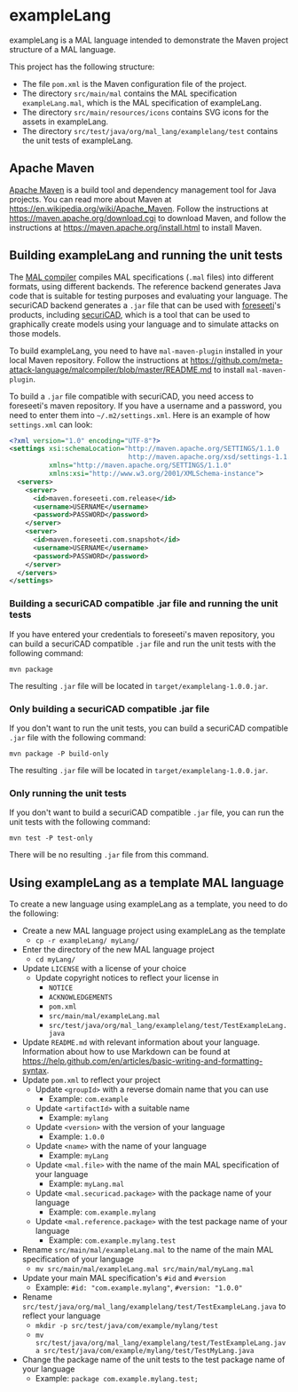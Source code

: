 # exampleLang

exampleLang is a MAL language intended to demonstrate the Maven project structure of a MAL language.

This project has the following structure:

* The file `pom.xml` is the Maven configuration file of the project.
* The directory `src/main/mal` contains the MAL specification `exampleLang.mal`, which is the MAL specification of exampleLang.
* The directory `src/main/resources/icons` contains SVG icons for the assets in exampleLang.
* The directory `src/test/java/org/mal_lang/examplelang/test` contains the unit tests of exampleLang.

## Apache Maven

[Apache Maven](https://maven.apache.org/) is a build tool and dependency management tool for Java projects. You can read more about Maven at <https://en.wikipedia.org/wiki/Apache_Maven>. Follow the instructions at <https://maven.apache.org/download.cgi> to download Maven, and follow the instructions at <https://maven.apache.org/install.html> to install Maven.

## Building exampleLang and running the unit tests

The [MAL compiler](https://github.com/meta-attack-language/malcompiler) compiles MAL specifications (`.mal` files) into different formats, using different backends. The reference backend generates Java code that is suitable for testing purposes and evaluating your language. The securiCAD backend generates a `.jar` file that can be used with [foreseeti](https://www.foreseeti.com/)'s products, including [securiCAD](https://www.foreseeti.com/securicad/), which is a tool that can be used to graphically create models using your language and to simulate attacks on those models.

To build exampleLang, you need to have `mal-maven-plugin` installed in your local Maven repository. Follow the instructions at <https://github.com/meta-attack-language/malcompiler/blob/master/README.md> to install `mal-maven-plugin`.

To build a `.jar` file compatible with securiCAD, you need access to foreseeti's maven repository. If you have a username and a password, you need to enter them into `~/.m2/settings.xml`. Here is an example of how `settings.xml` can look:

```xml
<?xml version="1.0" encoding="UTF-8"?>
<settings xsi:schemaLocation="http://maven.apache.org/SETTINGS/1.1.0
                              http://maven.apache.org/xsd/settings-1.1.0.xsd"
          xmlns="http://maven.apache.org/SETTINGS/1.1.0"
          xmlns:xsi="http://www.w3.org/2001/XMLSchema-instance">
  <servers>
    <server>
      <id>maven.foreseeti.com.release</id>
      <username>USERNAME</username>
      <password>PASSWORD</password>
    </server>
    <server>
      <id>maven.foreseeti.com.snapshot</id>
      <username>USERNAME</username>
      <password>PASSWORD</password>
    </server>
  </servers>
</settings>
```

### Building a securiCAD compatible .jar file and running the unit tests

If you have entered your credentials to foreseeti's maven repository, you can build a securiCAD compatible `.jar` file and run the unit tests with the following command:

```
mvn package
```

The resulting `.jar` file will be located in `target/examplelang-1.0.0.jar`.

### Only building a securiCAD compatible .jar file

If you don't want to run the unit tests, you can build a securiCAD compatible `.jar` file with the following command:

```
mvn package -P build-only
```

The resulting `.jar` file will be located in `target/examplelang-1.0.0.jar`.

### Only running the unit tests

If you don't want to build a securiCAD compatible `.jar` file, you can run the unit tests with the following command:

```
mvn test -P test-only
```

There will be no resulting `.jar` file from this command.

## Using exampleLang as a template MAL language

To create a new language using exampleLang as a template, you need to do the following:

* Create a new MAL language project using exampleLang as the template
  * `cp -r exampleLang/ myLang/`
* Enter the directory of the new MAL language project
  * `cd myLang/`
* Update `LICENSE` with a license of your choice
  * Update copyright notices to reflect your license in
    * `NOTICE`
    * `ACKNOWLEDGEMENTS`
    * `pom.xml`
    * `src/main/mal/exampleLang.mal`
    * `src/test/java/org/mal_lang/examplelang/test/TestExampleLang.java`
* Update `README.md` with relevant information about your language. Information about how to use Markdown can be found at <https://help.github.com/en/articles/basic-writing-and-formatting-syntax>.
* Update `pom.xml` to reflect your project
  * Update `<groupId>` with a reverse domain name that you can use
    * Example: `com.example`
  * Update `<artifactId>` with a suitable name
    * Example: `mylang`
  * Update `<version>` with the version of your language
    * Example: `1.0.0`
  * Update `<name>` with the name of your language
    * Example: `myLang`
  * Update `<mal.file>` with the name of the main MAL specification of your language
    * Example: `myLang.mal`
  * Update `<mal.securicad.package>` with the package name of your language
    * Example: `com.example.mylang`
  * Update `<mal.reference.package>` with the test package name of your language
    * Example: `com.example.mylang.test`
* Rename `src/main/mal/exampleLang.mal` to the name of the main MAL specification of your language
  * `mv src/main/mal/exampleLang.mal src/main/mal/myLang.mal`
* Update your main MAL specification's `#id` and `#version`
  * Example: `#id: "com.example.mylang"`, `#version: "1.0.0"`
* Rename `src/test/java/org/mal_lang/examplelang/test/TestExampleLang.java` to reflect your language
  * `mkdir -p src/test/java/com/example/mylang/test`
  * `mv src/test/java/org/mal_lang/examplelang/test/TestExampleLang.java src/test/java/com/example/mylang/test/TestMyLang.java`
* Change the package name of the unit tests to the test package name of your language
  * Example: `package com.example.mylang.test;`
